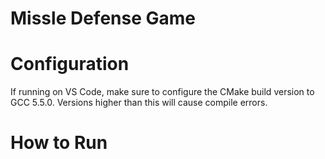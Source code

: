 # Missle Defense Game

# Configuration
If running on VS Code, make sure to configure the CMake build version to GCC 5.5.0. Versions higher than this will cause compile errors.

# How to Run
